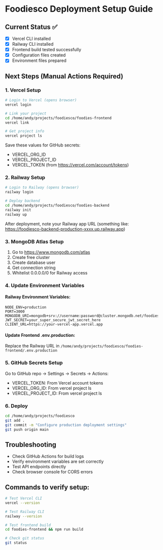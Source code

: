 # Foodiesco Deployment Setup Guide

## Current Status ✅
- [x] Vercel CLI installed
- [x] Railway CLI installed  
- [x] Frontend build tested successfully
- [x] Configuration files created
- [x] Environment files prepared

## Next Steps (Manual Actions Required)

### 1. Vercel Setup
```bash
# Login to Vercel (opens browser)
vercel login

# Link your project
cd /home/andy/projects/foodiesco/foodies-frontend
vercel link

# Get project info
vercel project ls
```

Save these values for GitHub secrets:
- VERCEL_ORG_ID
- VERCEL_PROJECT_ID
- VERCEL_TOKEN (from https://vercel.com/account/tokens)

### 2. Railway Setup
```bash
# Login to Railway (opens browser)
railway login

# Deploy backend
cd /home/andy/projects/foodiesco/foodies-backend
railway init
railway up
```

After deployment, note your Railway app URL (something like: https://foodiesco-backend-production-xxxx.up.railway.app)

### 3. MongoDB Atlas Setup
1. Go to https://www.mongodb.com/atlas
2. Create free cluster
3. Create database user
4. Get connection string
5. Whitelist 0.0.0.0/0 for Railway access

### 4. Update Environment Variables

#### Railway Environment Variables:
```
NODE_ENV=production
PORT=3000
MONGODB_URI=mongodb+srv://username:password@cluster.mongodb.net/foodiesco
JWT_SECRET=your_super_secure_jwt_secret_here
CLIENT_URL=https://your-vercel-app.vercel.app
```

#### Update Frontend .env.production:
Replace the Railway URL in `/home/andy/projects/foodiesco/foodies-frontend/.env.production`

### 5. GitHub Secrets Setup
Go to GitHub repo → Settings → Secrets → Actions:
- VERCEL_TOKEN: From Vercel account tokens
- VERCEL_ORG_ID: From vercel project ls
- VERCEL_PROJECT_ID: From vercel project ls

### 6. Deploy
```bash
cd /home/andy/projects/foodiesco
git add .
git commit -m "Configure production deployment settings"
git push origin main
```

## Troubleshooting
- Check GitHub Actions for build logs
- Verify environment variables are set correctly
- Test API endpoints directly
- Check browser console for CORS errors

## Commands to verify setup:
```bash
# Test Vercel CLI
vercel --version

# Test Railway CLI  
railway --version

# Test frontend build
cd foodies-frontend && npm run build

# Check git status
git status
```